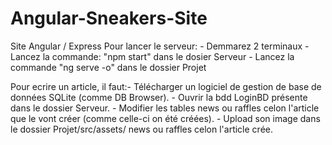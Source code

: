 # Angular-Sneakers-Site
Site Angular / Express
Pour lancer le serveur: - Demmarez 2 terminaux
			- Lancez la commande: "npm start" dans le dosier Serveur
			- Lancez la commande "ng serve -o" dans le dossier Projet

Pour ecrire un article, il faut:- Télécharger un logiciel de gestion de base de données SQLite (comme DB Browser). 
				- Ouvrir la bdd LoginBD présente dans le dossier Serveur. 
				- Modifier les tables news ou raffles celon l'article que le vont créer (comme celle-ci on été créées).
				- Upload son image dans le dossier Projet/src/assets/ news ou raffles celon l'article crée.
